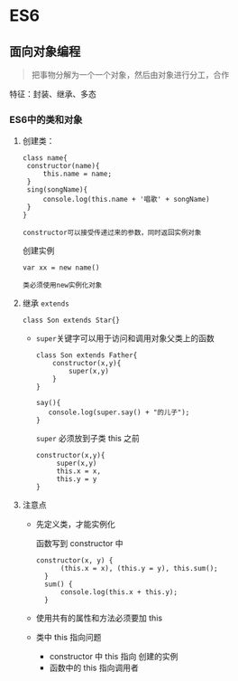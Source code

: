 # ES6

## 面向对象编程

> 把事物分解为一个一个对象，然后由对象进行分工，合作

特征：封装、继承、多态



### ES6中的类和对象

1. 创建类：

   ```
   class name{
   	constructor(name){
   		this.name = name;
   	}
   	sing(songName){
   		console.log(this.name + '唱歌' + songName)
   	}
   }
   ```

   `constructor可以接受传递过来的参数，同时返回实例对象`

   创建实例

   ```
   var xx = new name()
   ```

   `类必须使用new实例化对象`

2. 继承 `extends`

   ```
   class Son extends Star{}
   ```

   - `super`关键字可以用于访问和调用对象父类上的函数

     ```
     class Son extends Father{
         constructor(x,y){
             super(x,y)
         }
     }
     ```

     ```
     say(){
     	console.log(super.say() + "的儿子");
     }
     ```

     `super` 必须放到子类 this 之前

     ```
     constructor(x,y){
          super(x,y)
          this.x = x,
          this.y = y
     }
     ```


 3. 注意点

    - 先定义类，才能实例化

      函数写到 constructor 中

      ```
      constructor(x, y) {
      		(this.x = x), (this.y = y), this.sum();
      	}
      	sum() {
      		console.log(this.x + this.y);
      	}
      ```

    - 使用共有的属性和方法必须要加 this

    - 类中 this 指向问题
      - constructor 中 this 指向 创建的实例
      - 函数中的 this 指向调用者